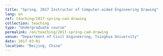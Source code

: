 ```yaml
---
title: "Spring, 2017 Instructor of Computer-aided Engineering Drawing"
lang: en
ref: teaching/2017-spring-cad-drawing
collection: teaching
type: "Undergraduate course"
permalink: /en/teaching/2017-spring-cad-drawing
venue: "Department of Civil Engineering, Tsinghua University"
date: 2017-03-01
location: "Beijing, China"
---
```


